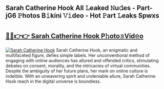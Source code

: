 ## Sarah Catherine Hook All 𝙻eaked 𝙽u𝚍es - Part-jG6 𝙿hotos B𝚒kini 𝚅𝚒deo - Hot 𝙿art 𝙻eaks Spwxs

# <h2><a href="http://ld4w2n7.urlbe.top/?page=Sarah+Catherine+Hook">🔗🔗👉👉 Sarah Catherine Hook P𝚑oto𝚜Vid𝚎o</a></h2>

[![Sarah Catherine Hook](https://i.imgur.com/eBuTRDB.gif)](http://ld4w2n7.urlbe.top/?page=Sarah+Catherine+Hook)
Sarah Catherine Hook, an enigmatic and multifaceted figure, defies simple labels. Her unconventional method of engaging with online audiences has allured and offended critics, stimulating debates on consent, morality, and the intricacies of virtual communities. Despite the ambiguity of her future plans, her mark on online culture is indelible. With an unwavering spirit and undeniable allure, Sarah Catherine Hook reach in the digital universe is boundless.
